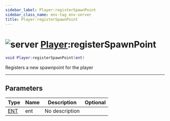 ```yaml
---
sidebar_label: Player:registerSpawnPoint
sidebar_class_name: env-tag env-server
title: Player:registerSpawnPoint
---
```


# <img src='/img/wiki/server.png' alt='server' data-tag='env-tag' /> [Player](../player/README.md):registerSpawnPoint

```lua
void Player:registerSpawnPoint(ent)
```

Registers a new spawnpoint for the player<br/>

-----------------
## Parameters

| Type   | Name | Description | Optional |
| ------ | ---- | ----------- | -------: |
| [ENT](../ent/README.md) | ent | No description |   |
